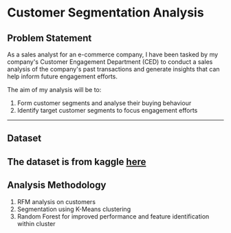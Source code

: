 # Customer Segmentation Analysis

## Problem Statement
As a sales analyst for an e-commerce company, I have been tasked by my company's Customer Engagement Department (CED) to conduct a sales analysis of the company's past transactions and generate insights that can help inform future engagement efforts. 

The aim of my analysis will be to: 
1. Form customer segments and analyse their buying behaviour
2. Identify target customer segments to focus engagement efforts

---

## Dataset 
The dataset is from kaggle [here](https://www.kaggle.com/datasets/carrie1/ecommerce-data) 
---

## Analysis Methodology
1. RFM analysis on customers
2. Segmentation using K-Means clustering
3. Random Forest for improved performance and feature identification within cluster
